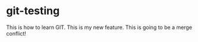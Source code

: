 # git-testing
This is how to learn GIT. This is my new feature.
This is going to be a merge conflict!